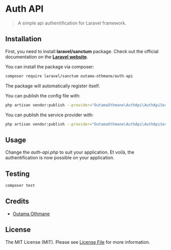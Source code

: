 # Auth API

> A simple api authentification for Laravel framework.

## Installation

First, you need to install **laravel/sanctum** package. Check out the official documentation on the **[Laravel website](https://laravel.com/docs/master/sanctum)**.

You can install the package via composer:
```bash
composer require laravel/sanctum outama-othmane/auth-api
```

The package will automatically register itself.

You can publish the config file with:
```bash
php artisan vendor:publish --provider="OutamaOthmane\AuthApi\AuthApiServiceProvider" --tag="auth-api-config"
```

You can publish the service provider with:
```bash
php artisan vendor:publish --provider="OutamaOthmane\AuthApi\AuthApiServiceProvider" --tag="auth-api-provider"
```

## Usage
Change the _auth-api.php_ to suit your application.
Et voilà, the authentification is now possible on your application.

## Testing

```bash
composer test
```

## Credits
- [Outama Othmane](https://github.com/outama-othmane)

## License
The MIT License (MIT). Please see [License File](/LICENSE.md) for more information.
